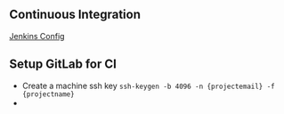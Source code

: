 Continuous Integration
----------------------

[Jenkins Config](config.xml) 



Setup GitLab for CI
-------------------

* Create a machine ssh key `ssh-keygen -b 4096 -n {projectemail} -f {projectname}`
* 

